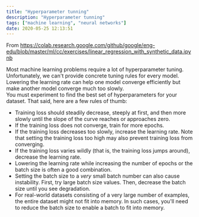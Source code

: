```yaml
---
title: "Hyperparameter tunning"
description: "Hyperparameter tunning"
tags: ["machine learning", "neural networks"]
date: 2020-05-25 12:13:51
---
```


From https://colab.research.google.com/github/google/eng-edu/blob/master/ml/cc/exercises/linear_regression_with_synthetic_data.ipynb

Most machine learning problems require a lot of hyperparameter tuning.  Unfortunately, we can't provide concrete tuning rules for every model. 
Lowering the learning rate can help one model converge efficiently but make another model converge much too slowly.  
You must experiment to find the best set of hyperparameters for your dataset. That said, here are a few rules of thumb:

 * Training loss should steadily decrease, steeply at first, and then more slowly until the slope of the curve reaches or approaches zero. 
 * If the training loss does not converge, train for more epochs.
 * If the training loss decreases too slowly, increase the learning rate. Note that setting the training loss too high may also prevent training loss from converging.
 * If the training loss varies wildly (that is, the training loss jumps around), decrease the learning rate.
 * Lowering the learning rate while increasing the number of epochs or the batch size is often a good combination.
 * Setting the batch size to a *very* small batch number can also cause instability. First, try large batch size values. Then, decrease the batch size until you see degradation.
 * For real-world datasets consisting of a very large number of examples, the entire dataset might not fit into memory. In such cases, you'll need to reduce the batch size to enable a batch to fit into memory. 